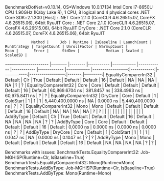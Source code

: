 
BenchmarkDotNet=v0.10.14, OS=Windows 10.0.17134
Intel Core i7-8650U CPU 1.90GHz (Kaby Lake R), 1 CPU, 8 logical and 4 physical cores
.NET Core SDK=2.1.300
  [Host]  : .NET Core 2.1.0 (CoreCLR 4.6.26515.07, CoreFX 4.6.26515.06), 64bit RyuJIT
  Core    : .NET Core 2.1.0 (CoreCLR 4.6.26515.07, CoreFX 4.6.26515.06), 64bit RyuJIT
  DryCore : .NET Core 2.1.0 (CoreCLR 4.6.26515.07, CoreFX 4.6.26515.06), 64bit RyuJIT


                Method |     Job | Runtime | IsBaseline | LaunchCount | RunStrategy | TargetCount | UnrollFactor | WarmupCount |              Mean |       Error |      StdDev |            Median | Scaled | ScaledSD |
---------------------- |-------- |-------- |----------- |------------ |------------ |------------ |------------- |------------ |------------------:|------------:|------------:|------------------:|-------:|---------:|
 EqualityComparerInt32 | Default |     Clr |       True |     Default |     Default |     Default |           16 |     Default |                NA |          NA |          NA |                NA |      ? |        ? |
 EqualityComparerInt32 |    Core |    Core |    Default |     Default |     Default |     Default |           16 |     Default |    60,869.6704 ns | 381.8457 ns | 338.4963 ns |    60,975.8411 ns |      ? |        ? |
 EqualityComparerInt32 | DryCore |    Core |    Default |           1 |   ColdStart |           1 |            1 |           1 | 5,440,400.0000 ns |          NA |   0.0000 ns | 5,440,400.0000 ns |      ? |        ? |
 EqualityComparerInt32 |    Mono |    Mono |    Default |     Default |     Default |     Default |           16 |     Default |                NA |          NA |          NA |                NA |      ? |        ? |
                       |         |         |            |             |             |             |              |             |                   |             |             |                   |        |          |
             AddByType | Default |     Clr |       True |     Default |     Default |     Default |           16 |     Default |                NA |          NA |          NA |                NA |      ? |        ? |
             AddByType |    Core |    Core |    Default |     Default |     Default |     Default |           16 |     Default |         0.0000 ns |   0.0000 ns |   0.0000 ns |         0.0000 ns |      ? |        ? |
             AddByType | DryCore |    Core |    Default |           1 |   ColdStart |           1 |            1 |           1 |         0.1047 ns |          NA |   0.0000 ns |         0.1047 ns |      ? |        ? |
             AddByType |    Mono |    Mono |    Default |     Default |     Default |     Default |           16 |     Default |                NA |          NA |          NA |                NA |      ? |        ? |

Benchmarks with issues:
  BenchmarkTests.EqualityComparerInt32: Job-MGHISP(Runtime=Clr, IsBaseline=True)
  BenchmarkTests.EqualityComparerInt32: Mono(Runtime=Mono)
  BenchmarkTests.AddByType: Job-MGHISP(Runtime=Clr, IsBaseline=True)
  BenchmarkTests.AddByType: Mono(Runtime=Mono)
